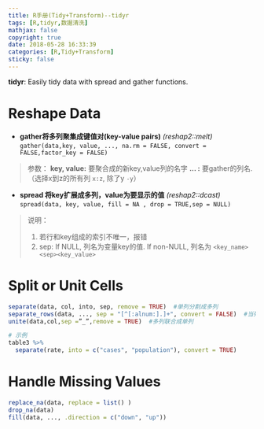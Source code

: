 ```yaml
---
title: R手册(Tidy+Transform)--tidyr
tags: [R,tidyr,数据清洗]
mathjax: false
copyright: true
date: 2018-05-28 16:33:39
categories: [R,Tidy+Transform]
sticky: false
---
```


**tidyr**: Easily tidy data with spread and gather functions.

<!-- more -->

# Reshape Data

- **gather将多列聚集成键值对(key-value pairs)** *(reshap2::melt)*
`gather(data,key, value, ..., na.rm = FALSE, convert = FALSE,factor_key = FALSE)`
 > 参数：
 > **key, value:** 要聚合成的新key,value列的名字
 >  **... :**  要gather的列名. （选择x到z的所有列 `x:z`, 除了y  `-y`）

- **spread 将key扩展成多列，value为要显示的值**  *(reshap2::dcast)*
`spread(data, key, value, fill = NA , drop = TRUE,sep = NULL)`
 > 说明：
 > 1. 若行和key组成的索引不唯一，报错
 > 2. sep: If NULL, 列名为变量key的值. If non-NULL, 列名为 `<key_name><sep><key_value>`

# Split or Unit Cells

```r
separate(data, col, into, sep, remove = TRUE)  #单列分割成多列
separate_rows(data, ..., sep = "[^[:alnum:].]+", convert = FALSE)  #当列分裂成多行
unite(data,col,sep =”_”,remove = TRUE)  #多列联合成单列

# 示例
table3 %>% 
  separate(rate, into = c("cases", "population"), convert = TRUE)
```

# Handle Missing Values

```r
replace_na(data, replace = list() )
drop_na(data)
fill(data, ..., .direction = c("down", "up")) 
```



